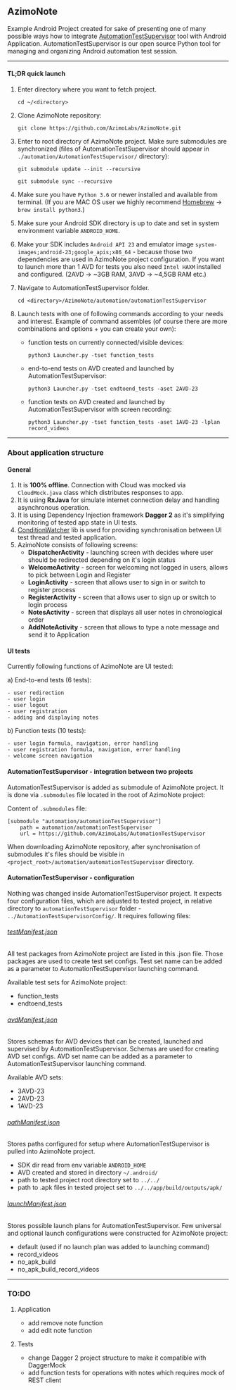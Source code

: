 ## AzimoNote

Example Android Project created for sake of presenting one of many possible ways how to integrate [AutomationTestSupervisor](https://github.com/AzimoLabs/AutomationTestSupervisor) tool with Android Application. AutomationTestSupervisor is our open source Python tool for managing and organizing Android automation test session.

-------------

#### TL;DR quick launch

1. Enter directory where you want to fetch project.

    ```cd ~/<directory>```

2. Clone AzimoNote repository:

    ```git clone https://github.com/AzimoLabs/AzimoNote.git```

3. Enter to root directory of AzimoNote project. Make sure submodules are synchronized (files of AutomationTestSupervisor should appear in `./automation/AutomationTestSupervisor/` directory):

    ```git submodule update --init --recursive```

    ```git submodule sync --recursive```

4. Make sure you have `Python 3.6` or newer installed and available from terminal. (If you are MAC OS user we highly recommend [Homebrew](https://brew.sh/) -> `brew install python3`.)

5. Make sure your Android SDK directory is up to date and set in system environment variable `ANDROID_HOME`.

6. Make your SDK includes `Android API 23` and emulator image `system-images;android-23;google_apis;x86_64` - because those two dependencies are used in AzimoNote project configuration. If you want to launch more than 1 AVD for tests you also need `Intel HAXM` installed and configured. (2AVD -> ~3GB RAM, 3AVD -> ~4,5GB RAM etc.)

7. Navigate to AutomationTestSupervisor folder.

    ```cd <directory>/AzimoNote/automation/automationTestSupervisor```

8. Launch tests with one of following commands according to your needs and interest. Example of command assembles (of course there are more combinations and options + you can create your own):

      - function tests on currently connected/visible devices:

        ```python3 Launcher.py -tset function_tests```

      - end-to-end tests on AVD created and launched by AutomationTestSupervisor:

        ```python3 Launcher.py -tset endtoend_tests -aset 2AVD-23```

      - function tests on AVD created and launched by AutomationTestSupervisor with screen recording:

        ```python3 Launcher.py -tset function_tests -aset 1AVD-23 -lplan record_videos```

-------------

### About application structure

#### General

1. It is **100% offline**. Connection with Cloud was mocked via `CloudMock.java` class which distributes responses to app.
2. It is using **RxJava** for simulate internet connection delay and handling asynchronous operation.
3. It is using Dependency Injection framework **Dagger 2** as it's simplifying monitoring of tested app state in UI tests.
4. [ConditionWatcher](https://github.com/AzimoLabs/ConditionWatcher) lib is used for providing synchronisation between UI test thread and tested application.
5. AzimoNote consists of following screens:
    - **DispatcherActivity** - launching screen with decides where user should be redirected depending on it's login status
    - **WelcomeActivity** - screen for welcoming not logged in users, allows to pick between Login and Register
    - **LoginActivity** - screen that allows user to sign in or switch to register process
    - **RegisterActivity** - screen that allows user to sign up or switch to login process
    - **NotesActivity** - screen that displays all user notes in chronological order
    - **AddNoteActivity** - screen that allows to type a note message and send it to Application

#### UI tests

Currently following functions of AzimoNote are UI tested:

a) End-to-end tests (6 tests):
    
    - user redirection
    - user login
    - user logout
    - user registration
    - adding and displaying notes

b) Function tests (10 tests):
   
    - user login formula, navigation, error handling
    - user registration formula, navigation, error handling
    - welcome screen navigation

#### AutomationTestSupervisor - integration between two projects
AutomationTestSupervisor is added as submodule of AzimoNote project. It is done via `.submodules` file located in the root of AzimoNote project:

Content of `.submodules` file:

    [submodule "automation/automationTestSupervisor"]
    	path = automation/automationTestSupervisor
    	url = https://github.com/AzimoLabs/AutomationTestSupervisor

When downloading AzimoNote repository, after synchronisation of submodules it's files should be visible in `<project_root>/automation/automationTestSupervisor` directory.

#### AutomationTestSupervisor - configuration
Nothing was changed inside AutomationTestSupervisor project. It expects four configuration files, which are adjusted to tested project, in relative directory to `automationTestSupervisor` folder - `../AutomationTestSupervisorConfig/`. It requires following files:


###### [testManifest.json](https://github.com/AzimoLabs/AzimoNote/blob/master/automation/automationTestSupervisorConfig/testManifest.json)

All test packages from AzimoNote project are listed in this .json file. Those packages are used to create test set configs. Test set name can be added as a parameter to AutomationTestSupervisor launching command.

Available test sets for AzimoNote project:
- function_tests
- endtoend_tests

###### [avdManifest.json](https://github.com/AzimoLabs/AzimoNote/blob/master/automation/automationTestSupervisorConfig/avdManifest.json)

Stores schemas for AVD devices that can be created, launched and supervised by AutomationTestSupervisor. Schemas are used for creating AVD set configs. AVD set name can be added as a parameter to AutomationTestSupervisor launching command.

Available AVD sets:
- 3AVD-23
- 2AVD-23
- 1AVD-23

###### [pathManifest.json](https://github.com/AzimoLabs/AzimoNote/blob/master/automation/automationTestSupervisorConfig/pathManifest.json)

Stores paths configured for setup where AutomationTestSupervisor is pulled into AzimoNote project.
- SDK dir read from env variable `ANDROID_HOME`
- AVD created and stored in directory `~/.android/`
- path to tested project root directory set to `../../`
- path to .apk files in tested project set to `../../app/build/outputs/apk/`

###### [launchManifest.json](https://github.com/AzimoLabs/AzimoNote/blob/master/automation/automationTestSupervisorConfig/launchManifest.json)

Stores possible launch plans for AutomationTestSupervisor. Few universal and optional launch configurations were constructed for AzimoNote project:
- default (used if no launch plan was added to launching command)
- record_videos
- no_apk_build
- no_apk_build_record_videos

-------------

### TO:DO

1. Application
   - add remove note function
   - add edit note function

2. Tests
   - change Dagger 2 project structure to make it compatible with DaggerMock
   - add function tests for operations with notes which requires mock of REST client
